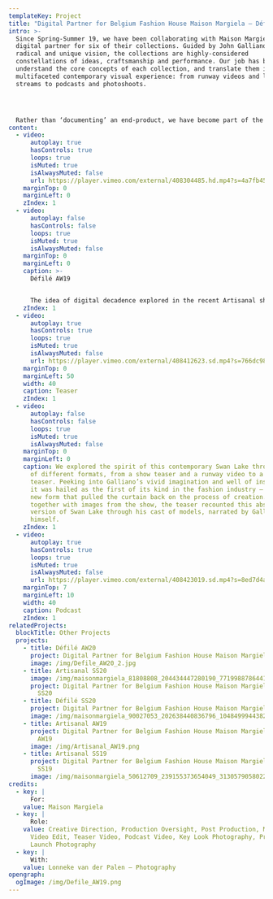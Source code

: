 ```yaml
---
templateKey: Project
title: "Digital Partner for Belgium Fashion House Maison Margiela – Défilé AW19 "
intro: >-
  Since Spring-Summer 19, we have been collaborating with Maison Margiela as a
  digital partner for six of their collections. Guided by John Galliano’s
  radical and unique vision, the collections are highly-considered
  constellations of ideas, craftsmanship and performance. Our job has been to
  understand the core concepts of each collection, and translate them into a
  multifaceted contemporary visual experience: from runway videos and live show
  streams to podcasts and photoshoots.




  Rather than ‘documenting’ an end-product, we have become part of the making-process itself. Drawing on the maison’s craft-based approach, we have come up with tailor-made formats and visual communication strategies that respond to the specific themes and language of each season. Building new forms that work alongside Galliano’s avant-garde thought-process, the digital universes we have created are an extension of the collection, rather than a documentation of it.
content:
  - video:
      autoplay: true
      hasControls: true
      loops: true
      isMuted: true
      isAlwaysMuted: false
      url: https://player.vimeo.com/external/408304485.hd.mp4?s=4a7fb45f78af347c8af475f8a923ed046ae29afc&profile_id=175
    marginTop: 0
    marginLeft: 0
    zIndex: 1
  - video:
      autoplay: false
      hasControls: false
      loops: true
      isMuted: true
      isAlwaysMuted: false
    marginTop: 0
    marginLeft: 0
    caption: >-
      Défilé AW19 


      The idea of digital decadence explored in the recent Artisanal show was filtered down for this ready-to-wear collection, with garments stripped back down into a more purified and minimal form. Inspired by retelling the classic story of Swan Lake to the dramatic overtones of Tchaikovsky’s music, Galliano’s research swings this time towards the idea of ‘Transformation’.
    zIndex: 1
  - video:
      autoplay: true
      hasControls: true
      loops: true
      isMuted: true
      isAlwaysMuted: false
      url: https://player.vimeo.com/external/408412623.sd.mp4?s=766dc988d85c31e0480a2704227c80e325a2027d&profile_id=165
    marginTop: 0
    marginLeft: 50
    width: 40
    caption: Teaser
    zIndex: 1
  - video:
      autoplay: false
      hasControls: false
      loops: true
      isMuted: true
      isAlwaysMuted: false
    marginTop: 0
    marginLeft: 0
    caption: We explored the spirit of this contemporary Swan Lake through a variety
      of different formats, from a show teaser and a runway video to a podcast
      teaser. Peeking into Galliano’s vivid imagination and well of inspiration,
      it was hailed as the first of its kind in the fashion industry – a bold
      new form that pulled the curtain back on the process of creation. Cut
      together with images from the show, the teaser recounted this abstracted
      version of Swan Lake through his cast of models, narrated by Galliano
      himself.
    zIndex: 1
  - video:
      autoplay: true
      hasControls: true
      loops: true
      isMuted: true
      isAlwaysMuted: false
      url: https://player.vimeo.com/external/408423019.sd.mp4?s=8ed7d4acb861571218d2bfcd01a27f2af277b222&profile_id=165
    marginTop: 7
    marginLeft: 10
    width: 40
    caption: Podcast
    zIndex: 1
relatedProjects:
  blockTitle: Other Projects
  projects:
    - title: Défilé AW20
      project: Digital Partner for Belgium Fashion House Maison Margiela – Défilé AW20
      image: /img/Defile_AW20_2.jpg
    - title: Artisanal SS20
      image: /img/maisonmargiela_81808808_204434447280190_7719988786441022934_n.jpg
      project: Digital Partner for Belgium Fashion House Maison Margiela – Artisanal
        SS20
    - title: Défilé SS20
      project: Digital Partner for Belgium Fashion House Maison Margiela – Défilé SS20
      image: /img/maisonmargiela_90027053_202638440836796_1048499944382231102_n.jpg
    - title: Artisanal AW19
      project: Digital Partner for Belgium Fashion House Maison Margiela – Artisanal
        AW19
      image: /img/Artisanal_AW19.png
    - title: Artisanal SS19
      project: Digital Partner for Belgium Fashion House Maison Margiela – Artisanal
        SS19
      image: /img/maisonmargiela_50612709_239155373654049_3130579058022923543_n.jpg
credits:
  - key: |
      For:
    value: Maison Margiela
  - key: |
      Role:
    value: Creative Direction, Production Oversight, Post Production, Main Show
      Video Edit, Teaser Video, Podcast Video, Key Look Photography, Product
      Launch Photography
  - key: |
      With:
    value: Lonneke van der Palen – Photography
opengraph:
  ogImage: /img/Defile_AW19.png
---
```

